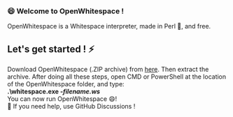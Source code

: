 ### 😄 Welcome to OpenWhitespace !
OpenWhitespace is a Whitespace interpreter, made in Perl 🌱, and free.

## Let's get started ! ⚡
Download OpenWhitespace (.ZIP archive) from [here](https://github.com/openwhitespace/openwhitespace/releases/download/1.0.0/openwhitespace.zip). Then 
extract the archive. After doing all these steps, open CMD or PowerShell at the location of the OpenWhitespace folder, and type:  
**.\whitespace.exe *-filename.ws***  
You can now run OpenWhitespace 😄!  
💬 If you need help, use GitHub Discussions !  

<!--
**openwhitespace/openwhitespace** is a ✨ _special_ ✨ repository because its `README.md` (this file) appears on your GitHub profile.

Here are some ideas to get you started:

- 🔭 I’m currently working on ...
- 🌱 I’m currently learning ...
- 👯 I’m looking to collaborate on ...
- 🤔 I’m looking for help with ...
- 💬 Ask me about ...
- 📫 How to reach me: ...
- 😄 Pronouns: ...
- ⚡ Fun fact: ...
-->
